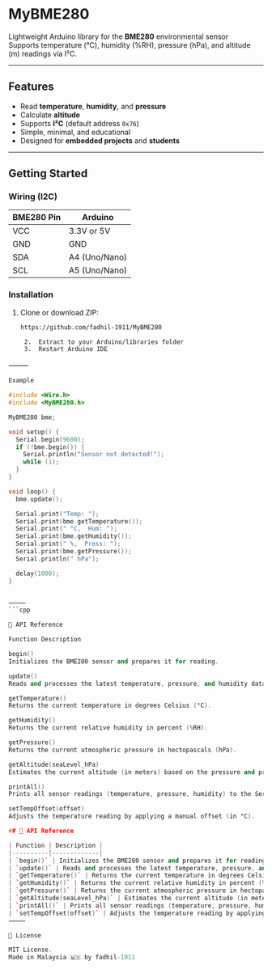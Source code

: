 # MyBME280

Lightweight Arduino library for the **BME280** environmental sensor   
Supports temperature (°C), humidity (%RH), pressure (hPa), and altitude (m) readings via I²C.

---

## Features

- Read **temperature**, **humidity**, and **pressure**
- Calculate **altitude** 
- Supports **I²C** (default address `0x76`)
- Simple, minimal, and educational
- Designed for **embedded projects** and **students**

---

## Getting Started

### Wiring (I2C)

| BME280 Pin | Arduino |
|------------|---------|
| VCC        | 3.3V or 5V |
| GND        | GND     |
| SDA        | A4 (Uno/Nano) |
| SCL        | A5 (Uno/Nano) |

### Installation

1. Clone or download ZIP:
   ```bash
   https://github.com/fadhil-1911/MyBME280

	2.	Extract to your Arduino/libraries folder
	3.	Restart Arduino IDE

⸻
```cpp
Example

#include <Wire.h>
#include <MyBME280.h>

MyBME280 bme;

void setup() {
  Serial.begin(9600);
  if (!bme.begin()) {
    Serial.println("Sensor not detected!");
    while (1);
  }
}

void loop() {
  bme.update();

  Serial.print("Temp: ");
  Serial.print(bme.getTemperature());
  Serial.print(" °C,  Hum: ");
  Serial.print(bme.getHumidity());
  Serial.print(" %,  Press: ");
  Serial.print(bme.getPressure());
  Serial.println(" hPa");

  delay(1000);
}


⸻
```cpp

📘 API Reference

Function Description

begin() 
Initializes the BME280 sensor and prepares it for reading.

update() 
Reads and processes the latest temperature, pressure, and humidity data.

getTemperature() 
Returns the current temperature in degrees Celsius (°C).

getHumidity()
Returns the current relative humidity in percent (%RH).

getPressure()
Returns the current atmospheric pressure in hectopascals (hPa).

getAltitude(seaLevel_hPa)
Estimates the current altitude (in meters) based on the pressure and provided sea-level pressure.

printAll()
Prints all sensor readings (temperature, pressure, humidity) to the Serial Monitor.

setTempOffset(offset)
Adjusts the temperature reading by applying a manual offset (in °C).

## 📘 API Reference

| Function | Description |
|----------|-------------|
| `begin()` | Initializes the BME280 sensor and prepares it for reading. |
| `update()` | Reads and processes the latest temperature, pressure, and humidity data. |
| `getTemperature()` | Returns the current temperature in degrees Celsius (°C). |
| `getHumidity()` | Returns the current relative humidity in percent (%RH). |
| `getPressure()` | Returns the current atmospheric pressure in hectopascals (hPa). |
| `getAltitude(seaLevel_hPa)` | Estimates the current altitude (in meters) based on the pressure and provided sea-level pressure. |
| `printAll()` | Prints all sensor readings (temperature, pressure, humidity) to the Serial Monitor. |
| `setTempOffset(offset)` | Adjusts the temperature reading by applying a manual offset (in °C). |
⸻

📄 License

MIT License.
Made in Malaysia 🇲🇾 by fadhil-1911


